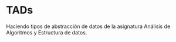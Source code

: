 # TADs
Haciendo tipos de abstracción de datos de la asignatura Análisis de Algoritmos y Estructura de datos.
